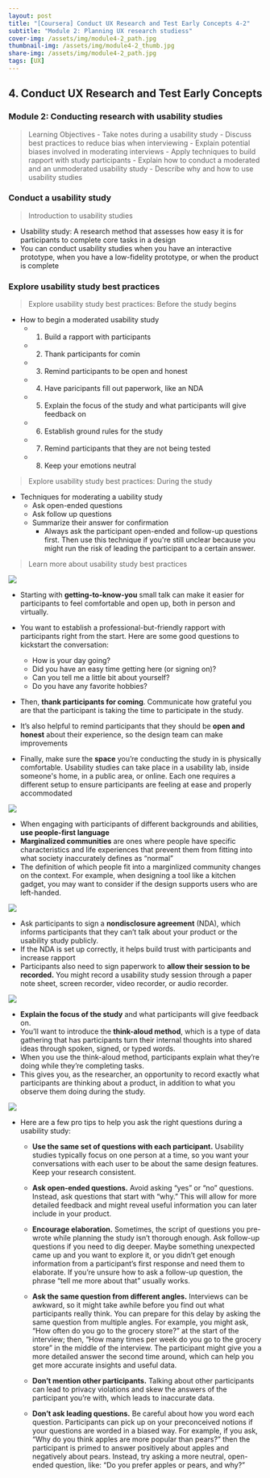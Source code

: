 ```yaml
---
layout: post
title: "[Coursera] Conduct UX Research and Test Early Concepts 4-2"
subtitle: "Module 2: Planning UX research studiess"
cover-img: /assets/img/module4-2_path.jpg
thumbnail-img: /assets/img/module4-2_thumb.jpg
share-img: /assets/img/module4-2_path.jpg
tags: [UX]
--- 
```


## 4. Conduct UX Research and Test Early Concepts
### Module 2: Conducting research with usability studies

> Learning Objectives
	- Take notes during a usability study
	- Discuss best practices to reduce bias when interviewing
	- Explain potential biases involved in moderating interviews
	- Apply techniques to build rapport with study participants
	- Explain how to conduct a moderated and an unmoderated usability study
	- Describe why and how to use usability studies

### Conduct a usability study

> Introduction to usability studies

- Usability study: A research method that assesses how easy it is for participants to complete core tasks in a design
- You can conduct usability studies when you have an interactive prototype, when you have a low-fidelity prototype, or when the product is complete

### Explore usability study best practices

> Explore usability study best practices: Before the study begins

- How to begin a moderated usability study
	- 1. Build a rapport with participants
    - 2. Thank participants for comin
    - 3. Remind participants to be open and honest
    - 4. Have paricipants fill out paperwork, like an NDA
    - 5. Explain the focus of the study and what participants will give feedback on
    - 6. Establish ground rules for the study
    - 7. Remind participants that they are not being tested
    - 8. Keep your emotions neutral

> Explore usability study best practices: During the study

- Techniques for moderating a uability study
	- Ask open-ended questions
    - Ask follow up questions
    - Summarize their answer for confirmation
    	- Always ask the participant open-ended and follow-up questions first. Then use this technique if you're still unclear because you might run the risk of leading the participant to a certain answer.

> Learn more about usability study best practices

![](https://velog.velcdn.com/images/erica990604/post/6cd95edb-b024-4506-88d8-ebf20ab4dd5a/image.png)
- Starting with **getting-to-know-you** small talk can make it easier for participants to feel comfortable and open up, both in person and virtually. 
- You want to establish a professional-but-friendly rapport with participants right from the start. Here are some good questions to kickstart the conversation:
	- How is your day going?
	- Did you have an easy time getting here (or signing on)?
	- Can you tell me a little bit about yourself? 
	- Do you have any favorite hobbies?
- Then, **thank participants for coming**. Communicate how grateful you are that the participant is taking the time to participate in the study.  

- It’s also helpful to remind participants that they should be **open and honest** about their experience, so the design team can make improvements
- Finally, make sure the **space** you’re conducting the study in is physically comfortable. Usability studies can take place in a usability lab, inside someone's home, in a public area, or online. Each one requires a different setup to ensure participants are feeling at ease and properly accommodated

![](https://velog.velcdn.com/images/erica990604/post/99f5dbb1-a8f2-4412-8894-ab421a8bb0e2/image.png)
- When engaging with participants of different backgrounds and abilities, **use people-first language**
- **Marginalized communities** are ones where people have specific characteristics and life experiences that prevent them from fitting into what society inaccurately defines as “normal”
- The definition of which people fit into a marginlized community changes on the context. For example, when designing a tool like a kitchen gadget, you may want to consider if the design supports users who are left-handed.

![](https://velog.velcdn.com/images/erica990604/post/88187e08-2669-41cb-8a83-1cb664ea72f0/image.png)
- Ask participants to sign a **nondisclosure agreement** (NDA), which informs participants that they can’t talk about your product or the usability study publicly. 
- If the NDA is set up correctly, it helps build trust with participants and increase rapport
- Participants also need to sign paperwork to **allow their session to be recorded.** You might record a usability study session through a paper note sheet, screen recorder, video recorder, or audio recorder. 

![](https://velog.velcdn.com/images/erica990604/post/8e2615a0-48cd-45a2-a322-9fc72a9a4c28/image.png)
- **Explain the focus of the study** and what participants will give feedback on. 
- You’ll want to introduce the **think-aloud method**, which is a type of data gathering that has participants turn their internal thoughts into shared ideas through spoken, signed, or typed words. 
- When you use the think-aloud method, participants explain what they’re doing while they’re completing tasks. 
- This gives you, as the researcher, an opportunity to record exactly what participants are thinking about a product, in addition to what you observe them doing during the study.

![](https://velog.velcdn.com/images/erica990604/post/93e9de91-3576-4d22-ba68-b79d65482ad1/image.png)
- Here are a few pro tips to help you ask the right questions during a usability study:
	- **Use the same set of questions with each participant.** Usability studies typically focus on one person at a time, so you want your conversations with each user to be about the same design features. Keep your research consistent.

	- **Ask open-ended questions.** Avoid asking “yes” or “no” questions. Instead, ask questions that start with “why.” This will allow for more detailed feedback and might reveal useful information you can later include in your product.

	- **Encourage elaboration.** Sometimes, the script of questions you pre-wrote while planning the study isn’t thorough enough. Ask follow-up questions if you need to dig deeper. Maybe something unexpected came up and you want to explore it, or you didn’t get enough information from a participant’s first response and need them to elaborate. If you’re unsure how to ask a follow-up question, the phrase “tell me more about that” usually works. 

	- **Ask the same question from different angles.** Interviews can be awkward, so it might take awhile before you find out what participants really think. You can prepare for this delay by asking the same question from multiple angles. For example, you might ask, “How often do you go to the grocery store?” at the start of the interview; then, “How many times per week do you go to the grocery store” in the middle of the interview. The participant might give you a more detailed answer the second time around, which can help you get more accurate insights and useful data.

	- **Don’t mention other participants.** Talking about other participants can lead to privacy violations and skew the answers of the participant you’re with, which leads to inaccurate data.

	- **Don’t ask leading questions.** Be careful about how you word each question. Participants can pick up on your preconceived notions if your questions are worded in a biased way. For example, if you ask, “Why do you think apples are more popular than pears?” then the participant is primed to answer positively about apples and negatively about pears. Instead, try asking a more neutral, open-ended question, like: “Do you prefer apples or pears, and why?” 